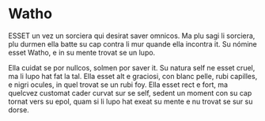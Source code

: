 # Watho

ESSET un vez un sorciera qui desirat saver omnicos. Ma plu sagi li sorciera, plu durmen ella batte su cap contra li mur quande ella incontra it. Su nómine esset Watho, e in su mente trovat se un lupo. 

Ella cuidat se por nullcos, solmen por saver it. Su natura self ne esset cruel, ma li lupo hat fat la tal. Ella esset alt e graciosi, con blanc pelle, rubi capilles, e nigri ocules, in quel trovat se un rubi foy. Ella esset rect e fort, ma quelcvez customat cader curvat sur se self, sedent un moment con su cap tornat vers su epol, quam si li lupo hat exeat su mente e nu trovat se sur su dorse.